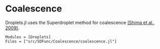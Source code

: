 # Coalescence

Droplets.jl uses the Superdroplet method for coalescence [(Shima et al., 2009)](https://doi.org/10.1002/qj.441).


```@autodocs
Modules = [Droplets]
Files = ["src/SDFunc/Coalescence/coalescence.jl"]

```
